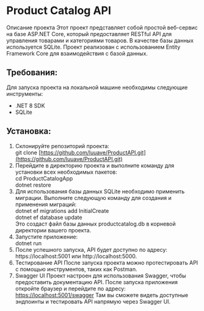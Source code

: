 # Product Catalog API

Описание проекта
Этот проект представляет собой простой веб-сервис на базе ASP.NET Core, который предоставляет RESTful API для управления товарами и категориями товаров. В качестве базы данных используется SQLite. Проект реализован с использованием Entity Framework Core для взаимодействия с базой данных.

## Требования:
Для запуска проекта на локальной машине необходимы следующие инструменты:
- .NET 8 SDK
- SQLite

## Установка:
1. Cклонируйте репозиторий проекта:  
   git clone [https://github.com/luuave/ProductAPI.git](https://github.com/luuave/ProductAPI.git)
2. Перейдите в директорию проекта и выполните команду для установки всех необходимых пакетов:  
    cd ProductCatalogApp  
    dotnet restore  
3. Для использования базы данных SQLite необходимо применить миграции. Выполните следующую команду для создания и применения миграций:  
   dotnet ef migrations add InitialCreate  
   dotnet ef database update    
   Это создаст файл базы данных productcatalog.db в корневой директории вашего проекта.  
5. Запустите приложение:  
    dotnet run
6. После успешного запуска, API будет доступно по адресу: https://localhost:5001 или http://localhost:5000.
7. Тестирование API
После запуска проекта можно протестировать API с помощью инструментов, таких как Postman.  
8. Swagger UI
Проект настроен для использования Swagger, чтобы предоставить документацию API. После запуска приложения откройте браузер и перейдите по адресу:
[https://localhost:5001/swagger](https://localhost:5001/swagger)
Там вы сможете видеть доступные эндпоинты и тестировать API напрямую через Swagger UI.
